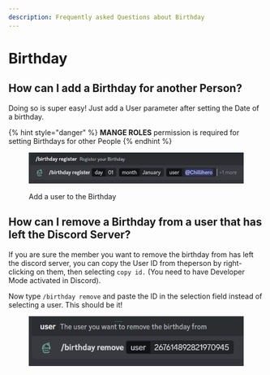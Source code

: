 ```yaml
---
description: Frequently asked Questions about Birthday
---
```


# Birthday

## How can I add a Birthday for another Person?

Doing so is super easy! Just add a User parameter after setting the Date of a birthday.

{% hint style="danger" %}
**MANGE ROLES** permission is required for setting Birthdays for other People
{% endhint %}

<figure><img src="../.gitbook/assets/grafik (1).png" alt=""><figcaption><p>Add a user to the Birthday</p></figcaption></figure>

## How can I remove a Birthday from a user that has left the Discord Server?

If you are sure the member you want to remove the birthday from has left the discord server, you can copy the User ID from theperson by right-clicking on them, then selecting `copy id.` (You need to have Developer Mode activated in Discord).&#x20;

Now type `/birthday remove` and paste the ID in the selection field instead of selecting a user. This should be it!

<figure><img src="../.gitbook/assets/grafik (4).png" alt=""><figcaption></figcaption></figure>
